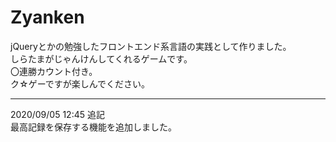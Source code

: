 # Zyanken

jQueryとかの勉強したフロントエンド系言語の実践として作りました。<br>
しらたまがじゃんけんしてくれるゲームです。<br>
〇連勝カウント付き。<br>
ク☆ゲーですが楽しんでください。<br>

<hr>

2020/09/05 12:45 追記<br>
最高記録を保存する機能を追加しました。
